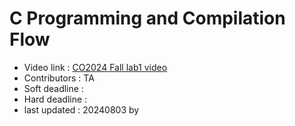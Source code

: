 # C Programming and Compilation Flow

- Video link : <a href="https:https://youtube.com/" target="_blank">CO2024 Fall lab1 video</a>
- Contributors : TA  
- Soft deadline : 
- Hard deadline :
- last updated : 20240803 by 